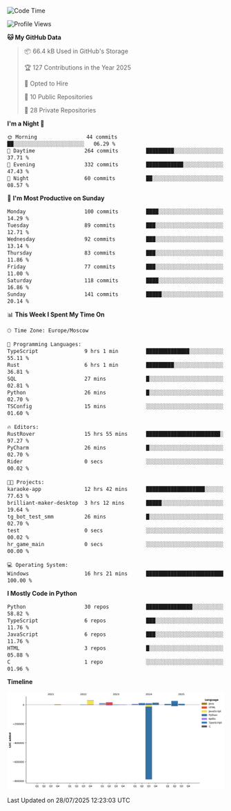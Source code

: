 <!--START_SECTION:waka-->
![Code Time](http://img.shields.io/badge/Code%20Time-763%20hrs%2058%20mins-blue)

![Profile Views](http://img.shields.io/badge/Profile%20Views-0-blue)

**🐱 My GitHub Data** 

> 📦 66.4 kB Used in GitHub's Storage 
 > 
> 🏆 127 Contributions in the Year 2025
 > 
> 💼 Opted to Hire
 > 
> 📜 10 Public Repositories 
 > 
> 🔑 28 Private Repositories 
 > 
**I'm a Night 🦉** 

```text
🌞 Morning                44 commits          ██░░░░░░░░░░░░░░░░░░░░░░░   06.29 % 
🌆 Daytime                264 commits         █████████░░░░░░░░░░░░░░░░   37.71 % 
🌃 Evening                332 commits         ████████████░░░░░░░░░░░░░   47.43 % 
🌙 Night                  60 commits          ██░░░░░░░░░░░░░░░░░░░░░░░   08.57 % 
```
📅 **I'm Most Productive on Sunday** 

```text
Monday                   100 commits         ████░░░░░░░░░░░░░░░░░░░░░   14.29 % 
Tuesday                  89 commits          ███░░░░░░░░░░░░░░░░░░░░░░   12.71 % 
Wednesday                92 commits          ███░░░░░░░░░░░░░░░░░░░░░░   13.14 % 
Thursday                 83 commits          ███░░░░░░░░░░░░░░░░░░░░░░   11.86 % 
Friday                   77 commits          ███░░░░░░░░░░░░░░░░░░░░░░   11.00 % 
Saturday                 118 commits         ████░░░░░░░░░░░░░░░░░░░░░   16.86 % 
Sunday                   141 commits         █████░░░░░░░░░░░░░░░░░░░░   20.14 % 
```


📊 **This Week I Spent My Time On** 

```text
🕑︎ Time Zone: Europe/Moscow

💬 Programming Languages: 
TypeScript               9 hrs 1 min         ██████████████░░░░░░░░░░░   55.11 % 
Rust                     6 hrs 1 min         █████████░░░░░░░░░░░░░░░░   36.81 % 
SQL                      27 mins             █░░░░░░░░░░░░░░░░░░░░░░░░   02.81 % 
Python                   26 mins             █░░░░░░░░░░░░░░░░░░░░░░░░   02.70 % 
TSConfig                 15 mins             ░░░░░░░░░░░░░░░░░░░░░░░░░   01.60 % 

🔥 Editors: 
RustRover                15 hrs 55 mins      ████████████████████████░   97.27 % 
PyCharm                  26 mins             █░░░░░░░░░░░░░░░░░░░░░░░░   02.70 % 
Rider                    0 secs              ░░░░░░░░░░░░░░░░░░░░░░░░░   00.02 % 

🐱‍💻 Projects: 
karaoke-app              12 hrs 42 mins      ███████████████████░░░░░░   77.63 % 
brilliant-maker-desktop  3 hrs 12 mins       █████░░░░░░░░░░░░░░░░░░░░   19.64 % 
tg_bot_test_smm          26 mins             █░░░░░░░░░░░░░░░░░░░░░░░░   02.70 % 
test                     0 secs              ░░░░░░░░░░░░░░░░░░░░░░░░░   00.02 % 
hr_game_main             0 secs              ░░░░░░░░░░░░░░░░░░░░░░░░░   00.00 % 

💻 Operating System: 
Windows                  16 hrs 21 mins      █████████████████████████   100.00 % 
```

**I Mostly Code in Python** 

```text
Python                   30 repos            ███████████████░░░░░░░░░░   58.82 % 
TypeScript               6 repos             ███░░░░░░░░░░░░░░░░░░░░░░   11.76 % 
JavaScript               6 repos             ███░░░░░░░░░░░░░░░░░░░░░░   11.76 % 
HTML                     3 repos             █░░░░░░░░░░░░░░░░░░░░░░░░   05.88 % 
C                        1 repo              ░░░░░░░░░░░░░░░░░░░░░░░░░   01.96 % 
```



**Timeline**

![Lines of Code chart](https://raw.githubusercontent.com/adlemx/adlemx/main/assets/bar_graph.png)


 Last Updated on 28/07/2025 12:23:03 UTC
<!--END_SECTION:waka-->
